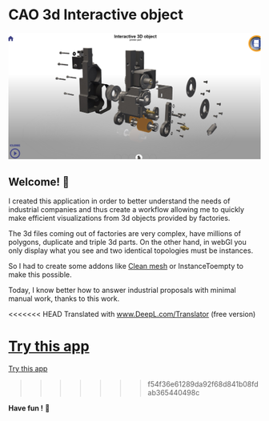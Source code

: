 # CAO 3d Interactive object

![Design preview](./design/screen.jpg)

## Welcome! 👋

I created this application in order to better understand the needs of industrial companies and thus create a workflow allowing me to quickly make efficient visualizations from 3d objects provided by factories.

The 3d files coming out of factories are very complex, have millions of polygons, duplicate and triple 3d parts.
On the other hand, in webGl you only display what you see and two identical topologies must be instances.

So I had to create some addons like [Clean mesh](https://github.com/jeanclaude25/Clean_meshes_Blender2.9) or InstanceToempty to make this possible.

Today, I know better how to answer industrial proposals with minimal manual work, thanks to this work.

<<<<<<< HEAD
Translated with www.DeepL.com/Translator (free version)

[Try this app](https://www.jeanclaudestephane.com/projects/webgl/3/index.html)
=======
[Try this app](https://www.jeanclaudestephane.com/virtual_visit/version/last/)
>>>>>>> f54f36e61289da92f68d841b08fdab365440498c



**Have fun !** 🚀
